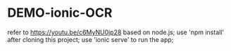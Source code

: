 # DEMO-ionic-OCR
refer to https://youtu.be/c6MyNU0jp28 based on node.js;
use 'npm install' after cloning this project;
use 'ionic serve' to run the app;
